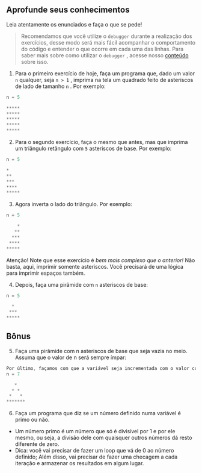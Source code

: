 ## Aprofunde seus conhecimentos
Leia atentamente os enunciados e faça o que se pede!  
> Recomendamos que você utilize o `debugger` durante a realização dos exercícios, desse modo será mais fácil acompanhar o comportamento do código e entender o que ocorre em cada uma das linhas. Para saber mais sobre como utilizar o `debugger` , acesse nosso [conteúdo](https://app.betrybe.com/course/real-life-engineer/vscode) sobre isso.
1. Para o primeiro exercício de hoje, faça um programa que, dado um valor `n` qualquer, seja `n > 1` , imprima na tela um quadrado feito de asteriscos de lado de tamanho `n` . Por exemplo:
```js
n = 5

*****
*****
*****
*****
*****
```
2. Para o segundo exercício, faça o mesmo que antes, mas que imprima um triângulo retângulo com `5` asteriscos de base. Por exemplo:
```js
n = 5

*
**
***
****
*****
```
3. Agora inverta o lado do triângulo. Por exemplo:
```js
n = 5

    *
   **
  ***
 ****
*****
```
Atenção! Note que esse exercício é *bem mais complexo que o anterior!* Não basta, aqui, imprimir somente asteriscos. Você precisará de uma lógica para imprimir espaços também.

4. Depois, faça uma pirâmide com `n` asteriscos de base:
```js
n = 5

  *
 ***
*****
```

## Bônus

5. Faça uma pirâmide com n asteriscos de base que seja vazia no meio. Assuma que o valor de n será sempre ímpar:
```js
Por último, façamos com que a variável seja incrementada com o valor correspondente a cada loop;
n = 7

   *
  * *
 *   *
*******
```

6. Faça um programa que diz se um número definido numa variável é primo ou não.
* Um número primo é um número que só é divisível por 1 e por ele mesmo, ou seja, a divisão dele com quaisquer outros números dá resto diferente de zero.
* Dica: você vai precisar de fazer um loop que vá de 0 ao número definido; Além disso, vai precisar de fazer uma checagem a cada iteração e armazenar os resultados em algum lugar.
